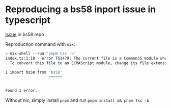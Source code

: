 # Reproducing a bs58 inport issue in typescript

[Issue](https://github.com/cryptocoinjs/bs58/issues/53) in bs58 repo

Reproduction command with `nix`:

```sh
> nix-shell --run 'pnpm tsc -b'
index.ts:1:18 - error TS1479: The current file is a CommonJS module whose imports will produce 'require' calls; however, the referenced file is an ECMAScript module and cannot be imported with 'require'. Consider writing a dynamic 'import("bs58")' call instead.
  To convert this file to an ECMAScript module, change its file extension to '.mts', or add the field `"type": "module"` to '/code/vendor/bs58-cjs-import/package.json'.

1 import bs58 from 'bs58'
                   ~~~~~~


Found 1 error.
```

Without nix, simply install `pnpm` and run `pnpm install && pnpm tsc -b`
